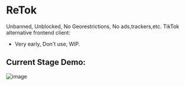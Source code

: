 # ReTok
Unbanned, Unblocked, No Georestrictions, No ads,trackers,etc. TikTok alternative frontend client:
- Very early, Don't use, WIP.
## Current Stage Demo:
![image](https://github.com/user-attachments/assets/a5f474de-3dd8-4d8c-a191-c2f3ac202b99)

